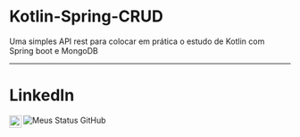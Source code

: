 # Kotlin-Spring-CRUD
Uma simples API rest para colocar em prática o estudo de Kotlin com Spring boot e MongoDB

---

# LinkedIn
[<img align="left" alt="Harry | LinkedIn" width="22px" src="https://cdn.jsdelivr.net/npm/simple-icons@v3/icons/linkedin.svg" />][linkedin]

[linkedin]: https://www.linkedin.com/in/yuryregis/


<img align="left" alt="Meus Status GitHub" src="https://github-readme-stats.vercel.app/api?username=YuryRegis&show_icons=true&hide_border=true" />
